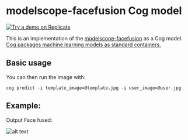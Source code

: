 # modelscope-facefusion Cog model

[![Try a demo on Replicate](https://replicate.com/lucataco/modelscope-facefusion/badge)](https://replicate.com/lucataco/modelscope-facefusion)

This is an implementation of the [modelscope-facefusion](https://www.modelscope.cn/models/damo/cv_unet_face_fusion_torch/summary) as a Cog model. [Cog packages machine learning models as standard containers.](https://github.com/replicate/cog)

## Basic usage

You can then run the image with:

    cog predict -i template_image=@template.jpg -i user_image=@user.jpg

## Example:

Output Face fused:

![alt text](output.png)
